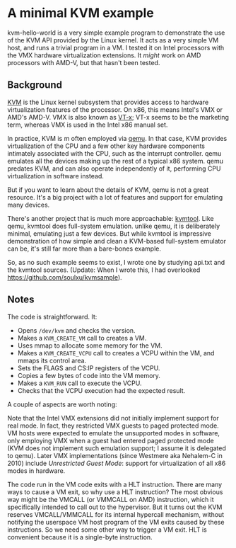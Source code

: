 # A minimal KVM example

kvm-hello-world is a very simple example program to demonstrate the
use of the KVM API provided by the Linux kernel.  It acts as a very
simple VM host, and runs a trivial program in a VM.  I tested it on
Intel processors with the VMX hardware virtualization extensions.  It
*might* work on AMD processors with AMD-V, but that hasn't been
tested.


## Background

[KVM](https://en.wikipedia.org/wiki/Kernel-based_Virtual_Machine) is
the Linux kernel subsystem that provides access to hardware
virtualization features of the processor.  On x86, this means Intel's
VMX or AMD's AMD-V.  VMX is also known as
[VT-x](https://en.wikipedia.org/wiki/VT-x); VT-x seems to be the
marketing term, whereas VMX is used in the Intel x86 manual set.

In practice, KVM is m often employed via
[qemu](http://wiki.qemu.org/).  In that case, KVM provides
virtualization of the CPU and a few other key hardware components
intimately associated with the CPU, such as the interrupt controller.
qemu emulates all the devices making up the rest of a typical x86
system.  qemu predates KVM, and can also operate independently of it,
performing CPU virtualization in software instead.

But if you want to learn about the details of KVM, qemu is not a great
resource.  It's a big project with a lot of features and support for
emulating many devices.

There's another project that is much more approachable:
[kvmtool](https://github.com/kvmtool/kvmtool). Like qemu, kvmtool does
full-system emulation.  unlike qemu, it is deliberately minimal,
emulating just a few devices.  But while kvmtool is impressive
demonstration of how simple and clean a KVM-based full-system emulator
can be, it's still far more than a bare-bones example.

So, as no such example seems to exist, I wrote one by studying api.txt
and the kvmtool sources.  (Update: When I wrote this, I had overlooked
https://github.com/soulxu/kvmsample).

## Notes

The code is straightforward.  It:

* Opens `/dev/kvm` and checks the version.
* Makes a `KVM_CREATE_VM` call to creates a VM.
* Uses mmap to allocate some memory for the VM.
* Makes a `KVM_CREATE_VCPU` call to creates a VCPU within the VM, and
  mmaps its control area.
* Sets the FLAGS and CS:IP registers of the VCPU.
* Copies a few bytes of code into the VM memory.
* Makes a `KVM_RUN` call to execute the VCPU.
* Checks that the VCPU execution had the expected result.

A couple of aspects are worth noting:

Note that the Intel VMX extensions did not initially implement support
for real mode.  In fact, they restricted VMX guests to paged protected
mode.  VM hosts were expected to emulate the unsupported modes in
software, only employing VMX when a guest had entered paged protected
mode (KVM does not implement such emulation support; I assume it is
delegated to qemu).  Later VMX implementations (since Westmere aka
Nehalem-C in 2010) include *Unrestricted Guest Mode*: support for
virtualization of all x86 modes in hardware.

The code run in the VM code exits with a HLT instruction.  There are
many ways to cause a VM exit, so why use a HLT instruction?  The most
obvious way might be the VMCALL (or VMMCALL on AMD) instruction, which
it specifically intended to call out to the hypervisor.  But it turns
out the KVM reserves VMCALL/VMMCALL for its internal hypercall
mechanism, without notifying the userspace VM host program of the VM
exits caused by these instructions.  So we need some other way to
trigger a VM exit.  HLT is convenient because it is a single-byte
instruction.

